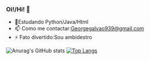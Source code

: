 ### Oi!/Hi! 👋

- 🌱Estudando Python/Java/Html
- 📫 Como me contactar:Georgegalvao939@gmail.com 
- ⚡ Fato divertido:Sou ambidestro


![Anurag's GitHub stats](https://github-readme-stats.vercel.app/api?username=GGG710&show_icons=true&theme=radical)
[![Top Langs](https://github-readme-stats.vercel.app/api/top-langs/?username=GGG710&hide_progress=true)](https://github.com/GGG710/github-readme-stats)




  







